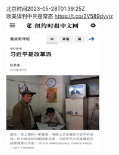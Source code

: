 北京时间2023-05-28T01:39:25Z<br>欧美误判中共是常态 https://t.co/2V589dyyjz<br><img src='/temp/image/2023/u-Month-5/1662513852192522240_0.jpg' width='250' height='350'><br><br>